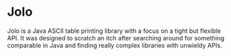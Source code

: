 # Jolo

Jolo is a Java ASCII table printing library with a focus on a tight but flexible API. It was designed to scratch an itch after searching around for something comparable in Java and finding really complex libraries with unwieldy APIs.